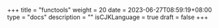 +++
title = "functools"
weight = 20
date = 2023-06-27T08:59:19+08:00
type = "docs"
description = ""
isCJKLanguage = true
draft = false
+++